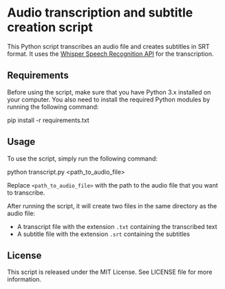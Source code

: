 # Audio transcription and subtitle creation script

This Python script transcribes an audio file and creates subtitles in SRT format. It uses the [Whisper Speech Recognition API](https://whisper.ai/) for the transcription.

## Requirements

Before using the script, make sure that you have Python 3.x installed on your computer. You also need to install the required Python modules by running the following command:

pip install -r requirements.txt


## Usage

To use the script, simply run the following command:

python transcript.py <path_to_audio_file>


Replace `<path_to_audio_file>` with the path to the audio file that you want to transcribe.

After running the script, it will create two files in the same directory as the audio file:

- A transcript file with the extension `.txt` containing the transcribed text
- A subtitle file with the extension `.srt` containing the subtitles

## License

This script is released under the MIT License. See LICENSE file for more information.
